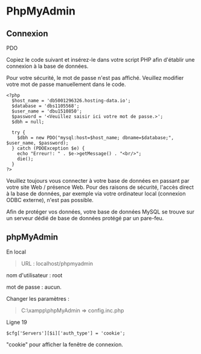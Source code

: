 # PhpMyAdmin

## Connexion

PDO

Copiez le code suivant et insérez-le dans votre script PHP afin d'établir une connexion à la base de données. 

Pour votre sécurité, le mot de passe n'est pas affiché. Veuillez modifier votre mot de passe manuellement dans le code.
```
<?php
  $host_name = 'db5001296326.hosting-data.io';
  $database = 'dbs1105568';
  $user_name = 'dbu1510850';
  $password = '<Veuillez saisir ici votre mot de passe.>';
  $dbh = null;

  try {
    $dbh = new PDO("mysql:host=$host_name; dbname=$database;", $user_name, $password);
  } catch (PDOException $e) {
    echo "Erreur!: " . $e->getMessage() . "<br/>";
    die();
  }
?>
```

Veuillez toujours vous connecter à votre base de données en passant par votre site Web / présence Web. Pour des raisons de sécurité, l'accès direct à la base de données, par exemple via votre ordinateur local (connexion ODBC externe), n'est pas possible.

Afin de protéger vos données, votre base de données MySQL se trouve sur un serveur dédié de base de données protégé par un pare-feu.

## phpMyAdmin

En local

> URL : localhost/phpmyadmin

nom d'utilisateur : root

mot de passe : aucun.

Changer les paramètres :

> C:\xampp\phpMyAdmin => config.inc.php

Ligne 19
```
$cfg['Servers'][$i]['auth_type'] = 'cookie';
```
"cookie" pour afficher la fenêtre de connexion.